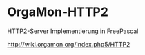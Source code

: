 # OrgaMon-HTTP2
HTTP2-Server Implementierung in FreePascal

http://wiki.orgamon.org/index.php5/HTTP2
